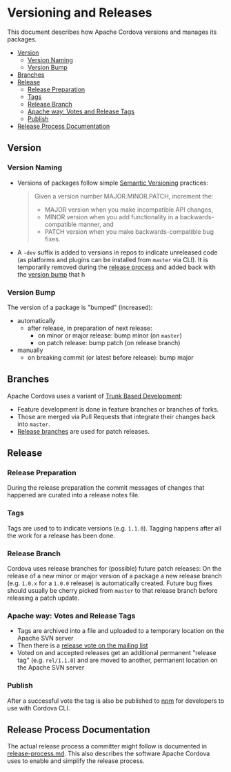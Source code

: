 # Versioning and Releases

This document describes how Apache Cordova versions and manages its packages.

- [Version](#version)
  * [Version Naming](#version-naming)
  * [Version Bump](#version-bump)
- [Branches](#branches)
- [Release](#release)
  * [Release Preparation](#release-preparation)
  * [Tags](#tags)
  * [Release Branch](#release-branch)
  * [Apache way: Votes and Release Tags](#apache-way-votes-and-release-tags)
  * [Publish](#publish)
- [Release Process Documentation](#release-process-documentation)

## Version

### Version Naming

- Versions of packages follow simple [Semantic Versioning](https://semver.org/) practices:
  > Given a version number MAJOR.MINOR.PATCH, increment the:
  > - MAJOR version when you make incompatible API changes,
  > - MINOR version when you add functionality in a backwards-compatible manner, and
  > - PATCH version when you make backwards-compatible bug fixes.
- A `-dev` suffix is added to versions in repos to indicate unreleased code (as platforms and plugins can be installed from `master` via CLI). It is temporarily removed during the [release process](#release) and added back with the [version bump](#version-bump) that h

### Version Bump

The version of a package is "bumped" (increased):

- automatically 
  - after release, in preparation of next release: 
    - on minor or major release: bump minor (on `master`)
    - on patch release: bump patch (on release branch)
- manually
  - on breaking commit (or latest before release): bump major

## Branches

Apache Cordova uses a variant of [Trunk Based Development](https://trunkbaseddevelopment.com):

- Feature development is done in feature branches or branches of forks. 
- Those are merged via Pull Requests that integrate their changes back into `master`.
- [Release branches](#release-branch) are used for patch releases.

## Release

### Release Preparation

During the release preparation the commit messages of changes that happened are curated into a release notes file.

### Tags

Tags are used to to indicate versions (e.g. `1.1.0`). Tagging happens after all the work for a release has been done.

### Release Branch

Cordova uses release branches for (possible) future patch releases: On the release of a new minor or major version of a package a new release branch (e.g. `1.0.x` for a `1.0.0` release) is automatically created. Future bug fixes should usually be cherry picked from `master` to that release branch before releasing a patch update.

### Apache way: Votes and Release Tags

- Tags are archived into a file and uploaded to a temporary location on the Apache SVN server
- Then there is a [release vote on the mailing list](release-voting.md)
- Voted on and accepted releases get an additional permanent "release tag" (e.g. `rel/1.1.0`) and are moved to another, permanent location on the Apache SVN server

### Publish

After a successful vote the tag is also be published to [npm](https://www.npmjs.com/) for developers to use with Cordova CLI.

## Release Process Documentation

The actual release process a committer might follow is documented in [release-process.md](release-process.md). This also describes the software Apache Cordova uses to enable and simplify the release process.
